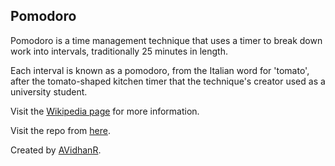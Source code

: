 ## Pomodoro

Pomodoro is a time management technique that uses a timer to break down work into intervals, traditionally 25 minutes in length.

Each interval is known as a pomodoro, from the Italian word for 'tomato', after the tomato-shaped kitchen timer that the technique's creator used as a university student.

Visit the [Wikipedia page](https://en.wikipedia.org/wiki/Pomodoro_Technique) for more information.

Visit the repo from [here](https://github.com/AVidhanR/Pomodoro).

Created by [AVidhanR](https://linkedin.com/in/AVidhanR).
